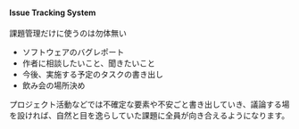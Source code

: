 #### Issue Tracking System

課題管理だけに使うのは勿体無い

- ソフトウェアのバグレポート
- 作者に相談したいこと、聞きたいこと
- 今後、実施する予定のタスクの書き出し
- 飲み会の場所決め

プロジェクト活動などでは不確定な要素や不安ごと書き出していき、議論する場を設ければ、自然と目を逸らしていた課題に全員が向き合えるようになります。

